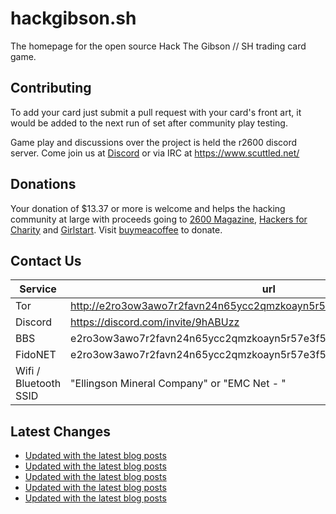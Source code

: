 # hackgibson.sh
The homepage for the open source Hack The Gibson // SH trading card game.


## Contributing

To add your card just submit a pull request with your card's front art, it would be added to the next run of set after community play testing.

Game play and discussions over the project is held the r2600 discord server. Come join us at [Discord](https://discord.com/invite/9hABUzz) or via IRC at https://www.scuttled.net/


## Donations

Your donation of $13.37 or more is welcome and helps the hacking community at large with proceeds going to [2600 Magazine](https://2600.com/), [Hackers for Charity](https://hackersforcharity.org) and [Girlstart](https://girlstart.org).  Visit [buymeacoffee](https://www.buymeacoffee.com/hackgibson.sh) to donate.


## Contact Us

Service | url
-|-
Tor | http://e2ro3ow3awo7r2favn24n65ycc2qmzkoayn5r57e3f56nvjwdcgg32ad.onion
Discord | https://discord.com/invite/9hABUzz
BBS | e2ro3ow3awo7r2favn24n65ycc2qmzkoayn5r57e3f56nvjwdcgg32ad.onion:23
FidoNET | e2ro3ow3awo7r2favn24n65ycc2qmzkoayn5r57e3f56nvjwdcgg32ad.onion:24554
Wifi / Bluetooth SSID | "Ellingson Mineral Company" or "EMC Net - <fidonet address>"

## Latest Changes
<!-- BLOG-POST-LIST:START -->
- [Updated with the latest blog posts](https://github.com/DFW2600/hackgibson.sh/commit/311ef5126ae582f16d7c52707fb9d89768330cac)
- [Updated with the latest blog posts](https://github.com/DFW2600/hackgibson.sh/commit/55c0871b0139dc1612006f4b22e3bf433fe4b121)
- [Updated with the latest blog posts](https://github.com/DFW2600/hackgibson.sh/commit/e7735ccb45c9a17abe6fbba50f718f85b8a213fe)
- [Updated with the latest blog posts](https://github.com/DFW2600/hackgibson.sh/commit/d81c8764c4b9fc7015b04c3abc2d34b3167ec04a)
- [Updated with the latest blog posts](https://github.com/DFW2600/hackgibson.sh/commit/86c8a6dadc904dbf7ab14dd8555bfb1801e29e1e)
<!-- BLOG-POST-LIST:END -->
